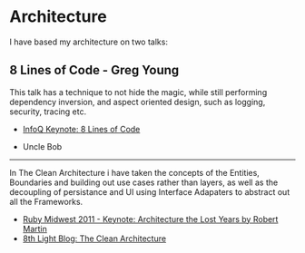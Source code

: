 Architecture
============

I have based my architecture on two talks:

8 Lines of Code - Greg Young
----------------------------

This talk has a technique to not hide the magic, while still performing dependency
 inversion, and aspect oriented design, such as logging, security, tracing etc.

* [InfoQ Keynote: 8 Lines of Code](http://www.infoq.com/presentations/8-lines-code-refactoring)


 - Uncle Bob
---


In The Clean Architecture i have taken the concepts of the Entities, Boundaries and 
building out use cases rather than layers, as well as the decoupling of persistance and UI
using Interface Adapaters to abstract out all the Frameworks.

* [Ruby Midwest 2011 - Keynote: Architecture the Lost Years by Robert Martin](https://www.youtube.com/watch?v=WpkDN78P884)
* [8th Light Blog: The Clean Architecture](http://blog.8thlight.com/uncle-bob/2012/08/13/the-clean-architecture.html)

